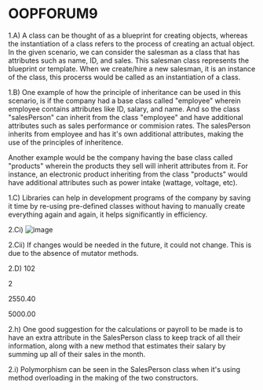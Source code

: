 # OOPFORUM9



1.A) A class can be thought of as a blueprint for creating objects, whereas the instantiation of a class refers to the process of creating an actual object. In the given scenario, we can consider the salesman as a class that has attributes such as name, ID, and sales. This salesman class represents the blueprint or template. When we create/hire a new salesman, it is an instance of the class, this procerss would be called as an instantiation of a class.

1.B) One example of how the principle of inheritance can be used in this scenario, is if the company had a base class called "employee" wherein employee contains attributes like ID, salary, and name. And so the class "salesPerson" can inherit from the class "employee" and have additional attributes such as sales performance or commision rates. The salesPerson inherits from employee and has it's own additional attributes, making the use of the principles of inheritence. 

Another example would be the company having the base class called "products" wherein the products they sell will inherit attributes from it. For instance, an electronic product inheriting from the class "products" would have additional attributes such as power intake (wattage, voltage, etc).

1.C) Libraries can help in development programs of the company by saving it time by re-using pre-defined classes without having to manually create everything again and again, it helps significantly in efficiency.

2.Ci) ![image](https://github.com/ToyotaPrius9/OOPFORUM9/assets/114371673/d15eb795-9f9e-41bb-87fc-853d8cac6a31)

2.Cii) If changes would be needed in the future, it could not change. This is due to the absence of mutator methods. 

2.D) 102

2

2550.40

5000.00

2.h) One good suggestion for the calculations or payroll to be made is to have an extra attribute in the SalesPerson class to keep track of all their information, along with a new method that estimates their salary by summing up all of their sales in the month.

2.i) Polymorphism can be seen in the SalesPerson class when it's using method overloading in the making of the two constructors.


